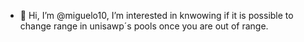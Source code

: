 - 👋 Hi, I’m @miguelo10, I’m interested in knwowing if it is possible to change range in unisawp´s pools once you are out of range.
